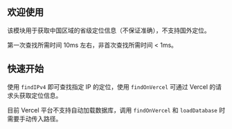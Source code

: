 ## 欢迎使用

该模块用于获取中国区域的省级定位信息（不保证准确），不支持国外定位。

第一次查找所需时间 10ms 左右，非首次查找所需时间 < 1ms。

## 快速开始

使用 `findIPv4` 即可查找指定 IP 的定位，使用 `findOnVercel` 可通过 Vercel 的请求头获取定位信息。

目前 Vercel 平台不支持自动加载数据库，调用 `findOnVercel` 和 `loadDatabase` 时需要手动传入路径。